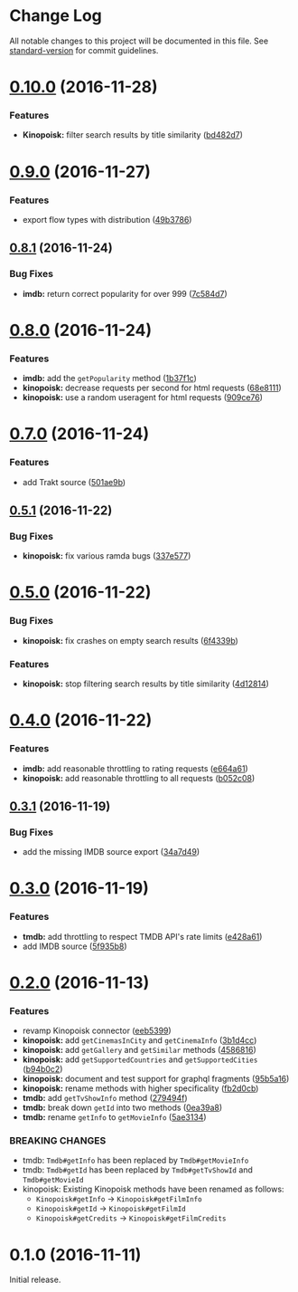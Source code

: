 # Change Log

All notable changes to this project will be documented in this file. See [standard-version](https://github.com/conventional-changelog/standard-version) for commit guidelines.

<a name="0.10.0"></a>
# [0.10.0](https://github.com/anvilabs/movie-api/compare/v0.9.0...v0.10.0) (2016-11-28)


### Features

* **Kinopoisk:** filter search results by title similarity ([bd482d7](https://github.com/anvilabs/movie-api/commit/bd482d7))



<a name="0.9.0"></a>
# [0.9.0](https://github.com/anvilabs/movie-api/compare/v0.8.1...v0.9.0) (2016-11-27)


### Features

* export flow types with distribution ([49b3786](https://github.com/anvilabs/movie-api/commit/49b3786))



<a name="0.8.1"></a>
## [0.8.1](https://github.com/anvilabs/movie-api/compare/v0.8.0...v0.8.1) (2016-11-24)


### Bug Fixes

* **imdb:** return correct popularity for over 999 ([7c584d7](https://github.com/anvilabs/movie-api/commit/7c584d7))



<a name="0.8.0"></a>
# [0.8.0](https://github.com/anvilabs/movie-api/compare/v0.7.0...v0.8.0) (2016-11-24)


### Features

* **imdb:** add the `getPopularity` method ([1b37f1c](https://github.com/anvilabs/movie-api/commit/1b37f1c))
* **kinopoisk:** decrease requests per second for html requests ([68e8111](https://github.com/anvilabs/movie-api/commit/68e8111))
* **kinopoisk:** use a random useragent for html requests ([909ce76](https://github.com/anvilabs/movie-api/commit/909ce76))



<a name="0.7.0"></a>
# [0.7.0](https://github.com/anvilabs/movie-api/compare/v0.5.1...v0.7.0) (2016-11-24)


### Features

* add Trakt source ([501ae9b](https://github.com/anvilabs/movie-api/commit/501ae9b))



<a name="0.5.1"></a>
## [0.5.1](https://github.com/anvilabs/movie-api/compare/v0.5.0...v0.5.1) (2016-11-22)


### Bug Fixes

* **kinopoisk:** fix various ramda bugs ([337e577](https://github.com/anvilabs/movie-api/commit/337e577))



<a name="0.5.0"></a>
# [0.5.0](https://github.com/anvilabs/movie-api/compare/v0.4.0...v0.5.0) (2016-11-22)


### Bug Fixes

* **kinopoisk:** fix crashes on empty search results ([6f4339b](https://github.com/anvilabs/movie-api/commit/6f4339b))


### Features

* **kinopoisk:** stop filtering search results by title similarity ([4d12814](https://github.com/anvilabs/movie-api/commit/4d12814))



<a name="0.4.0"></a>
# [0.4.0](https://github.com/anvilabs/movie-api/compare/v0.3.1...v0.4.0) (2016-11-22)


### Features

* **imdb:** add reasonable throttling to rating requests ([e664a61](https://github.com/anvilabs/movie-api/commit/e664a61))
* **kinopoisk:** add reasonable throttling to all requests ([b052c08](https://github.com/anvilabs/movie-api/commit/b052c08))



<a name="0.3.1"></a>
## [0.3.1](https://github.com/anvilabs/movie-api/compare/v0.3.0...v0.3.1) (2016-11-19)


### Bug Fixes

* add the missing IMDB source export ([34a7d49](https://github.com/anvilabs/movie-api/commit/34a7d49))



<a name="0.3.0"></a>
# [0.3.0](https://github.com/anvilabs/movie-api/compare/v0.2.0...v0.3.0) (2016-11-19)


### Features

* **tmdb:** add throttling to respect TMDB API's rate limits ([e428a61](https://github.com/anvilabs/movie-api/commit/e428a61))
* add IMDB source ([5f935b8](https://github.com/anvilabs/movie-api/commit/5f935b8))



<a name="0.2.0"></a>
# [0.2.0](https://github.com/anvilabs/movie-api/compare/v0.1.0...v0.2.0) (2016-11-13)


### Features

* revamp Kinopoisk connector ([eeb5399](https://github.com/anvilabs/movie-api/commit/eeb5399))
* **kinopoisk:** add `getCinemasInCity` and `getCinemaInfo` ([3b1d4cc](https://github.com/anvilabs/movie-api/commit/3b1d4cc))
* **kinopoisk:** add `getGallery` and `getSimilar` methods ([4586816](https://github.com/anvilabs/movie-api/commit/4586816))
* **kinopoisk:** add `getSupportedCountries` and `getSupportedCities` ([b94b0c2](https://github.com/anvilabs/movie-api/commit/b94b0c2))
* **kinopoisk:** document and test support for graphql fragments ([95b5a16](https://github.com/anvilabs/movie-api/commit/95b5a16))
* **kinopoisk:** rename methods with higher specificality ([fb2d0cb](https://github.com/anvilabs/movie-api/commit/fb2d0cb))
* **tmdb:** add `getTvShowInfo` method ([279494f](https://github.com/anvilabs/movie-api/commit/279494f))
* **tmdb:** break down `getId` into two methods ([0ea39a8](https://github.com/anvilabs/movie-api/commit/0ea39a8))
* **tmdb:** rename `getInfo` to `getMovieInfo` ([5ae3134](https://github.com/anvilabs/movie-api/commit/5ae3134))


### BREAKING CHANGES

* tmdb: `Tmdb#getInfo` has been replaced by `Tmdb#getMovieInfo`
* tmdb: `Tmdb#getId` has been replaced by `Tmdb#getTvShowId` and `Tmdb#getMovieId`
* kinopoisk: Existing Kinopoisk methods have been renamed as follows:
  * `Kinopoisk#getInfo` → `Kinopoisk#getFilmInfo`
  * `Kinopoisk#getId` → `Kinopoisk#getFilmId`
  * `Kinopoisk#getCredits` → `Kinopoisk#getFilmCredits`



<a name="0.1.0"></a>
# 0.1.0 (2016-11-11)

Initial release.
